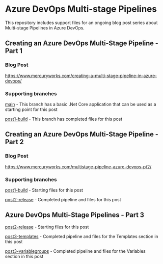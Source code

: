 # Azure DevOps Multi-stage Pipelines

This repository includes support files for an ongoing blog post series about Multi-stage Pipelines in Azure DevOps.

## Creating an Azure DevOps Multi-Stage Pipeline - Part 1

### Blog Post

https://www.mercuryworks.com/creating-a-multi-stage-pipeline-in-azure-devops/

### Supporting branches

[main](https://github.com/cashewshideout/blog-azurepipeline) - This branch has a basic .Net Core application that can be used as a starting point for this post

[post1-build](https://github.com/cashewshideout/blog-azurepipeline/tree/post1-build) - This branch has completed files for this post

## Creating an Azure DevOps Multi-Stage Pipeline - Part 2

### Blog Post

https://www.mercuryworks.com/multistage-pipeline-azure-devops-pt2/

### Supporting branches

[post1-build](https://github.com/cashewshideout/blog-azurepipeline/tree/post1-build) - Starting files for this post

[post2-release](https://github.com/cashewshideout/blog-azurepipeline/tree/post2-release) - Completed pipeline and files for this post

## Azure DevOps Multi-Stage Pipelines - Part 3

[post2-release](https://github.com/cashewshideout/blog-azurepipeline/tree/post2-release) - Starting files for this post

[post3-templates](https://github.com/cashewshideout/blog-azurepipeline/tree/post3-templates) - Completed pipeline and files for the Templates section in this post

[post3-variablegroups](https://github.com/cashewshideout/blog-azurepipeline/tree/post3-variablegroups) - Completed pipeline and files for the Variables section in this post
